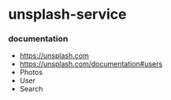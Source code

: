 # unsplash-service


### documentation
- https://unsplash.com
- https://unsplash.com/documentation#users
- Photos
- User
- Search
